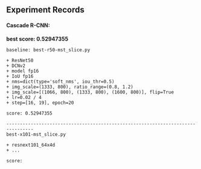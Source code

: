 Experiment Records
------------------

#### Cascade R-CNN: 

**best score: 0.52947355**

    baseline: best-r50-mst_slice.py    
    
    + ResNet50
    + DCNv2
    + model fp16
    + IoU fp16
    + nms=dict(type='soft_nms', iou_thr=0.5)
    + img_scale=(1333, 800), ratio_range=(0.8, 1.2)
    + img_scale=[(1066, 800), (1333, 800), (1600, 800)], flip=True
    + lr=0.02 / 4
    + step=[16, 19], epoch=20
    
    score: 0.52947355    
    
    --------------------------------------------------------------------------------
    best-x101-mst_slice.py
    
    + resnext101_64x4d
    + ...
    
    score:     
    
      
            